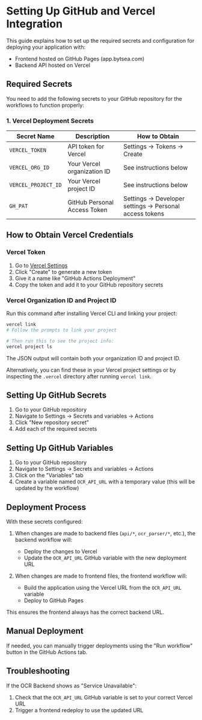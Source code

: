 # Setting Up GitHub and Vercel Integration

This guide explains how to set up the required secrets and configuration for deploying your application with:
- Frontend hosted on GitHub Pages (app.bytsea.com)
- Backend API hosted on Vercel

## Required Secrets

You need to add the following secrets to your GitHub repository for the workflows to function properly:

### 1. Vercel Deployment Secrets

| Secret Name | Description | How to Obtain |
|-------------|-------------|---------------|
| `VERCEL_TOKEN` | API token for Vercel | Settings → Tokens → Create |
| `VERCEL_ORG_ID` | Your Vercel organization ID | See instructions below |
| `VERCEL_PROJECT_ID` | Your Vercel project ID | See instructions below |
| `GH_PAT` | GitHub Personal Access Token | Settings → Developer settings → Personal access tokens |

## How to Obtain Vercel Credentials

### Vercel Token
1. Go to [Vercel Settings](https://vercel.com/account/tokens)
2. Click "Create" to generate a new token
3. Give it a name like "GitHub Actions Deployment"
4. Copy the token and add it to your GitHub repository secrets

### Vercel Organization ID and Project ID
Run this command after installing Vercel CLI and linking your project:

```bash
vercel link
# Follow the prompts to link your project

# Then run this to see the project info:
vercel project ls
```

The JSON output will contain both your organization ID and project ID.

Alternatively, you can find these in your Vercel project settings or by inspecting the `.vercel` directory after running `vercel link`.

## Setting Up GitHub Secrets

1. Go to your GitHub repository
2. Navigate to Settings → Secrets and variables → Actions
3. Click "New repository secret"
4. Add each of the required secrets

## Setting Up GitHub Variables

1. Go to your GitHub repository
2. Navigate to Settings → Secrets and variables → Actions
3. Click on the "Variables" tab
4. Create a variable named `OCR_API_URL` with a temporary value (this will be updated by the workflow)

## Deployment Process

With these secrets configured:

1. When changes are made to backend files (`api/*`, `ocr_parser/*`, etc.), the backend workflow will:
   - Deploy the changes to Vercel
   - Update the `OCR_API_URL` GitHub variable with the new deployment URL

2. When changes are made to frontend files, the frontend workflow will:
   - Build the application using the Vercel URL from the `OCR_API_URL` variable
   - Deploy to GitHub Pages

This ensures the frontend always has the correct backend URL.

## Manual Deployment

If needed, you can manually trigger deployments using the "Run workflow" button in the GitHub Actions tab.

## Troubleshooting

If the OCR Backend shows as "Service Unavailable":
1. Check that the `OCR_API_URL` GitHub variable is set to your correct Vercel URL
2. Trigger a frontend redeploy to use the updated URL
